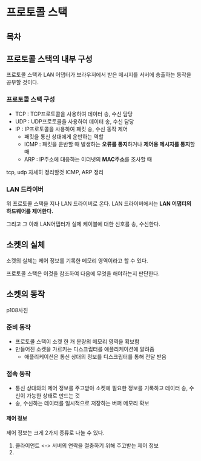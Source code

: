 # 프로토콜 스택

## 목차


## 프로토콜 스택의 내부 구성
프로토콜 스택과 LAN 어댑터가 브라우저에서 받은 메시지를 서버에 송출하는 동작을 공부할 것이다.

### 프로토콜 스택 구성
- TCP : TCP프로토콜을 사용하여 데이터 송, 수신 담당
- UDP : UDP프로토콜을 사용하여 데이터 송, 수신 담당
- IP : IP프로토콜을 사용하여 패킷 송, 수신 동작 제어
  - 패킷을 통신 상대에게 운반하는 역할
  - ICMP : 패킷을 운반할 때 발생하는 **오류를 통지**하거나 **제어용 메시지를 통지**할때
  - ARP : IP주소에 대응하는 이더넷의 **MAC주소**를 조사할 때

tcp, udp 자세히 정리할것
ICMP, ARP 정리


### LAN 드라이버
위 프로토콜 스택을 지나 LAN 드라이버로 온다.
LAN 드라이버에서는 **LAN 어댑터의 하드웨어를 제어한다.**

그리고 그 아래 LAN어댑터가 실제 케이블에 대한 신호를 송, 수신한다.


## 소켓의 실체
소켓의 실체는 제어 정보를 기록한 메모리 영역이라고 할 수 있다.

프로토콜 스택은 이것을 참조하여 다음에 무엇을 해야하는지 판단한다.

## 소켓의 동작
p108사진


### 준비 동작
- 프로토콜 스택이 소켓 한 개 분량의 메모리 영역을 확보함
- 만들어진 소켓을 가르키는 디스크립터를 애플리케이션에 알려줌
  - 애플리케이션은 통신 상대의 정보를 디스크립터를 통해 전달 받음

### 접속 동작
- 통신 상대와의 제어 정보를 주고받아 소켓에 필요한 정보를 기록하고 데이터 송, 수신이 가능한 상태로 만드는 것
- 송, 수신하는 데이터를 일시적으로 저장하는 버퍼 메모리 확보

#### 제어 정보
제어 정보는 크게 2가지 종류로 나눌 수 있다.
1. 클라이언트 <-> 서버의 연락을 절충하기 위해 주고받는 제어 정보
2. 